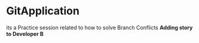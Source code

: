 # GitApplication
its a Practice session related to how to solve Branch Conflicts
**Adding story to Developer B**